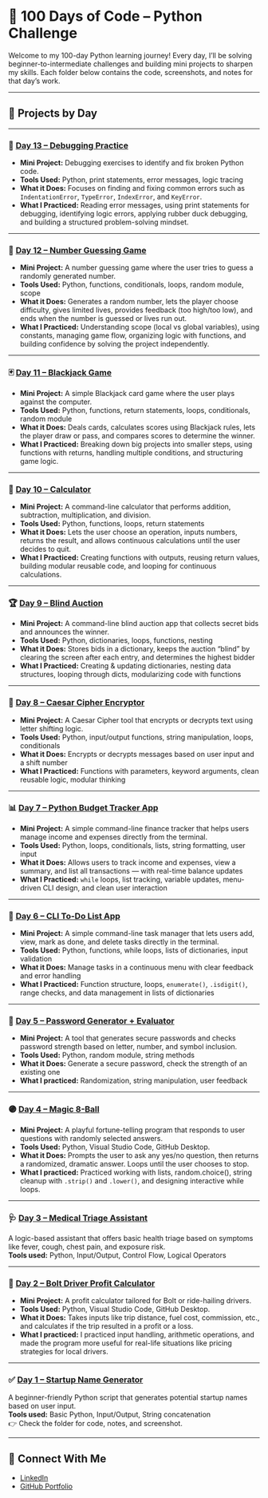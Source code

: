 # 🐍 100 Days of Code – Python Challenge
Welcome to my 100-day Python learning journey! Every day, I’ll be solving beginner-to-intermediate challenges and building mini projects to sharpen my skills. Each folder below contains the code, screenshots, and notes for that day’s work.

---

## 📅 Projects by Day

---

### 🎯 [Day 13 – Debugging Practice](./Day13-Debugging)  

- **Mini Project:** Debugging exercises to identify and fix broken Python code.  
- **Tools Used:** Python, print statements, error messages, logic tracing  
- **What it Does:** Focuses on finding and fixing common errors such as `IndentationError`, `TypeError`, `IndexError`, and `KeyError`.  
- **What I Practiced:** Reading error messages, using print statements for debugging, identifying logic errors, applying rubber duck debugging, and building a structured problem-solving mindset.  

---

### 🎯 [Day 12 – Number Guessing Game](./Day12-NumberGuessingGame)  

- **Mini Project:** A number guessing game where the user tries to guess a randomly generated number.  
- **Tools Used:** Python, functions, conditionals, loops, random module, scope  
- **What it Does:** Generates a random number, lets the player choose difficulty, gives limited lives, provides feedback (too high/too low), and ends when the number is guessed or lives run out.  
- **What I Practiced:** Understanding scope (local vs global variables), using constants, managing game flow, organizing logic with functions, and building confidence by solving the project independently.  

---

### 🃏 [Day 11 – Blackjack Game](./Day11-BlackjackGame)

- **Mini Project:** A simple Blackjack card game where the user plays against the computer.  
- **Tools Used:** Python, functions, return statements, loops, conditionals, random module  
- **What it Does:** Deals cards, calculates scores using Blackjack rules, lets the player draw or pass, and compares scores to determine the winner.  
- **What I Practiced:** Breaking down big projects into smaller steps, using functions with returns, handling multiple conditions, and structuring game logic.  

---

### 🧮 [Day 10 – Calculator](./Day10-Calculator)

- **Mini Project:** A command-line calculator that performs addition, subtraction, multiplication, and division.  
- **Tools Used:** Python, functions, loops, return statements  
- **What it Does:** Lets the user choose an operation, inputs numbers, returns the result, and allows continuous calculations until the user decides to quit.  
- **What I Practiced:** Creating functions with outputs, reusing return values, building modular reusable code, and looping for continuous calculations.  

---

### 🏆 [Day 9 – Blind Auction](./Day9-BlindAuction)

- **Mini Project:** A command-line blind auction app that collects secret bids and announces the winner.
- **Tools Used:** Python, dictionaries, loops, functions, nesting
- **What it Does:** Stores bids in a dictionary, keeps the auction “blind” by clearing the screen after each entry, and determines the highest bidder
- **What I Practiced:** Creating & updating dictionaries, nesting data structures, looping through dicts, modularizing code with functions

---

### 🔐 [Day 8 – Caesar Cipher Encryptor](./Day8-CaesarCipher)

- **Mini Project:** A Caesar Cipher tool that encrypts or decrypts text using letter shifting logic.
- **Tools Used:** Python, input/output functions, string manipulation, loops, conditionals
- **What it Does:** Encrypts or decrypts messages based on user input and a shift number
- **What I Practiced:** Functions with parameters, keyword arguments, clean reusable logic, modular thinking

---

### 📊 [Day 7 – Python Budget Tracker App](./Day7-BudgetTracker)

- **Mini Project:** A simple command-line finance tracker that helps users manage income and expenses directly from the terminal.
- **Tools Used:** Python, loops, conditionals, lists, string formatting, user input
- **What it Does:** Allows users to track income and expenses, view a summary, and list all transactions — with real-time balance updates
- **What I Practiced:** `while` loops, list tracking, variable updates, menu-driven CLI design, and clean user interaction
  
---

### 📝 [Day 6 – CLI To-Do List App](./Day6-ToDoList) 
 
  - **Mini Project:** A simple command-line task manager that lets users add, view, mark as done, and delete tasks directly in the terminal.
  - **Tools Used:** Python, functions, while loops, lists of dictionaries, input validation
  - **What it Does:** Manage tasks in a continuous menu with clear feedback and error handling
  - **What I Practiced:** Function structure, loops, `enumerate()`, `.isdigit()`, range checks, and data management in lists of dictionaries

--- 

### 🔐 [Day 5 – Password Generator + Evaluator](./Day5-StrongPasswordTool) 
 
  - **Mini Project:** A tool that generates secure passwords and checks password strength based on letter, number, and symbol inclusion.
  - **Tools Used:** Python, random module, string methods
  - **What it Does:** Generate a secure password, check the strength of an existing one
  - **What I practiced:** Randomization, string manipulation, user feedback

---

### 🟣 [Day 4 – Magic 8-Ball](./Day4-Magical8Ball)

- **Mini Project:** A playful fortune-telling program that responds to user questions with randomly selected answers.
- **Tools Used:** Python, Visual Studio Code, GitHub Desktop.
- **What it Does:** Prompts the user to ask any yes/no question, then returns a randomized, dramatic answer. Loops until the user chooses to stop.
- **What I practiced:** Practiced working with lists, random.choice(), string cleanup with `.strip()` and `.lower()`, and designing interactive while loops.

---

### 🩺 [Day 3 – Medical Triage Assistant](./Day3-MedicalTriageAssistant)  
A logic-based assistant that offers basic health triage based on symptoms like fever, cough, chest pain, and exposure risk.  
**Tools used:** Python, Input/Output, Control Flow, Logical Operators

---

### 🧮 [Day 2 – Bolt Driver Profit Calculator](./Day2-BoltDriverProfitCalculator)

- **Mini Project:** A profit calculator tailored for Bolt or ride-hailing drivers.
- **Tools Used:** Python, Visual Studio Code, GitHub Desktop.
- **What it Does:** Takes inputs like trip distance, fuel cost, commission, etc., and calculates if the trip resulted in a profit or a loss.
- **What I practiced:** I practiced input handling, arithmetic operations, and made the program more useful for real-life situations like pricing strategies for local drivers.

---
 
### ✅ [Day 1 – Startup Name Generator](./Day1-Startup_Name_Generator)
A beginner-friendly Python script that generates potential startup names based on user input.  
**Tools used:** Basic Python, Input/Output, String concatenation  
👉 Check the folder for code, notes, and screenshot.

---

## 🔗 Connect With Me
- [LinkedIn](https://www.linkedin.com/in/chidimma-madu/)
- [GitHub Portfolio](https://github.com/dimma-analytics)
